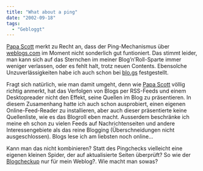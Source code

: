 ```yaml
---
title: "What about a ping"
date: "2002-09-18"
tags:
  - "Gebloggt"
---
```


[Papa Scott](http://www.papascott.de/2002/09/18/1886.php#001886) merkt zu Recht an, dass der Ping-Mechanismus über [weblogs.com](http://www.weblogs.com) im Moment nicht sonderlich gut funtioniert. Das stimmt leider, man kann sich auf das Sternchen im meiner Blog’n’Roll-Sparte immer weniger verlassen, oder es fehlt halt, trotz neuen Contents. Ebensolche Unzuverlässigkeiten habe ich auch schon bei [blo.gs](http://blo.gs) festgestellt.

Fragt sich natürlich, wie man damit umgeht, denn wie [Papa Scott](http://www.papascott.de/2002/09/18/1886.php#001886) völlig richtig anmerkt, hat das Verfolgen von Blogs per RSS-Feeds und einem Desktopreader nicht den Effekt, seine Quellen im Blog zu präsentieren. In diesem Zusamenhang hatte ich auch schon ausprobiert, einen eigenen Online-Feed-Reader zu installieren, aber auch dieser präsentierte keine Quellenliste, wie es das Blogroll eben macht. Ausserdem beschränke ich meine eh schon zu vielen Feeds auf Nachrichtenseiten und andere Interessengebiete als das reine Blogging (Überschneidungen nicht ausgeschlossen). Blogs lese ich am liebsten noch online…

Kann man das nicht kombinieren? Statt des Pingchecks vielleicht eine eigenen kleinen Spider, der auf aktualisierte Seiten überprüft? So wie der [Blogcheckup](http://www.blogcheckup.de/) nur für mein Weblog?. Wie macht man sowas?

